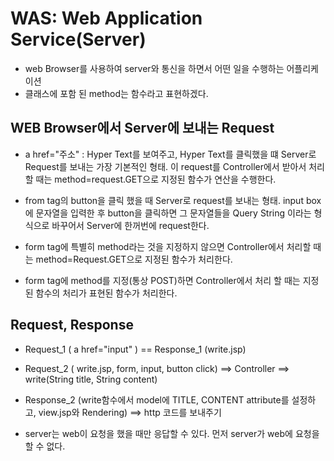 # WAS: Web Application Service(Server)
* web Browser를 사용하여 server와 통신을 하면서 어떤 일을 수행하는 어플리케이션
* 클래스에 포함 된 method는 함수라고 표현하겠다.

## WEB Browser에서 Server에 보내는 Request
* a href="주소" : Hyper Text를 보여주고, Hyper Text를 클릭했을 떄 Server로 Request를 보내는 가장 기본적인 형태. 이 request를 Controller에서 받아서 처리 할 때는 method=request.GET으로 지정된 함수가 연산을 수행한다.

* from tag의 button을 클릭 했을 때 Server로 request를 보내는 형태. input box에 문자열을 입력한 후 button을 클릭하면 그 문자열들을 Query String 이라는 형식으로 바꾸어서 Server에 한꺼번에 request한다.

* form tag에 특별히 method라는 것을 지정하지 않으면 Controller에서 처리할 때는 method=Request.GET으로 지정된 함수가 처리한다.
* form tag에 method를 지정(통상 POST)하면 Controller에서 처리 할 때는 지정된 함수의 처리가 표현된 함수가 처리한다.

## Request, Response
* Request_1 ( a href="input" ) == Response_1 (write.jsp)
* Request_2 ( write.jsp, form, input, button click) 
==> Controller 
==> write(String title, String content)
* Response_2 (write함수에서 model에 TITLE, CONTENT attribute를 설정하고, view.jsp와 Rendering)
==> http 코드를 보내주기

* server는 web이 요청을 했을 때만 응답할 수 있다. 먼저 server가 web에 요청을 할 수 없다.